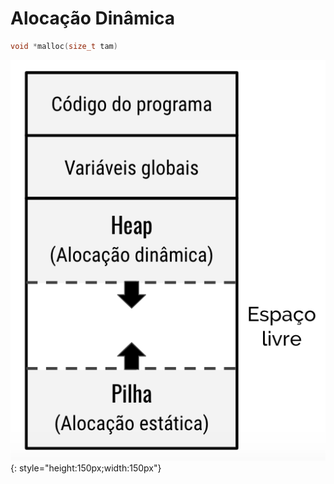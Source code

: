 # Alocação Dinâmica

```c
void *malloc(size_t tam)

```

![memoria|50x50](../assets/images/ponteiros/memoria.png){: style="height:150px;width:150px"}




